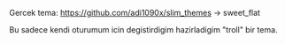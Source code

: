 Gercek tema: https://github.com/adi1090x/slim_themes -> sweet_flat

Bu sadece kendi oturumum icin degistirdigim hazirladigim "troll" bir tema.
